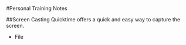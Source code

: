 #Personal Training Notes

##Screen Casting
Quicktime offers a quick and easy way to capture the screen. 
* File

